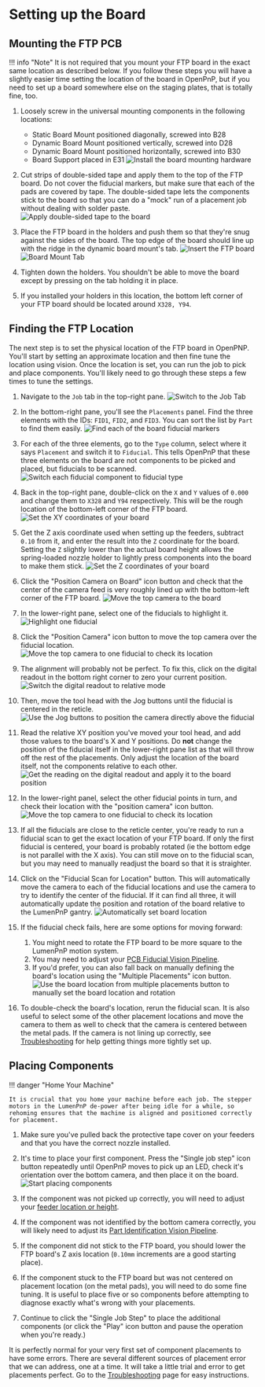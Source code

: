 # Setting up the Board

## Mounting the FTP PCB

!!! info "Note"
    It is not required that you mount your FTP board in the exact same location as described below. If you follow these steps you will have a slightly easier time setting the location of the board in OpenPnP, but if you need to set up a board somewhere else on the staging plates, that is totally fine, too.

1. Loosely screw in the universal mounting components in the following locations:
     * Static Board Mount positioned diagonally, screwed into B28
     * Dynamic Board Mount positioned vertically, screwed into D28
     * Dynamic Board Mount positioned horizontally, screwed into B30
     * Board Support placed in E31
  ![Install the board mounting hardware](images/Install-board-mounting.jpg)

2. Cut strips of double-sided tape and apply them to the top of the FTP board. Do not cover the fiducial markers, but make sure that each of the pads are covered by tape. The double-sided tape lets the components stick to the board so that you can do a "mock" run of a placement job without dealing with solder paste.
  ![Apply double-sided tape to the board](images/Apply-tape-to-board.jpg)

3. Place the FTP board in the holders and push them so that they're snug against the sides of the board. The top edge of the board should line up with the ridge in the dynamic board mount's tab.
  ![Insert the FTP board](images/FTP-pcb-mounted.jpg)
  ![Board Mount Tab](images/board-mount-tab.png)

4. Tighten down the holders. You shouldn't be able to move the board except by pressing on the tab holding it in place.

5. If you installed your holders in this location, the bottom left corner of your FTP board should be located around `X328, Y94`.

## Finding the FTP Location

The next step is to set the physical location of the FTP board in OpenPNP. You'll start by setting an approximate location and then fine tune the location using vision. Once the location is set, you can run the job to pick and place components. You'll likely need to go through these steps a few times to tune the settings.

1. Navigate to the `Job` tab in the top-right pane.
  ![Switch to the Job Tab](images/Job-tab.png)

2. In the bottom-right pane, you'll see the `Placements` panel. Find the three elements with the IDs: `FID1`, `FID2`, and `FID3`. You can sort the list by `Part` to find them easily.
  ![Find each of the board fiducial markers](images/Select-board-fiducials.png)

3. For each of the three elements, go to the `Type` column, select where it says `Placement` and switch it to `Fiducial`. This tells OpenPnP that these three elements on the board are not components to be picked and placed, but fiducials to be scanned.
  ![Switch each fiducial component to fiducial type](images/Switch-to-fiducial-type.png)

4. Back in the top-right pane, double-click on the `X` and `Y` values of `0.000` and change them to `X328` and `Y94` respectively. This will be the rough location of the bottom-left corner of the FTP board.
  ![Set the XY coordinates of your board](images/Set-board-location-xy.png)

5. Get the Z axis coordinate used when setting up the feeders, subtract `0.10` from it, and enter the result into the `Z` coordinate for the board. Setting the `Z` slightly lower than the actual board height allows the spring-loaded nozzle holder to lightly press components into the board to make them stick.
  ![Set the Z coordinates of your board](images/Set-board-location-z.png)

6. Click the "Position Camera on Board" icon button and check that the center of the camera feed is very roughly lined up with the bottom-left corner of the FTP board.
  ![Move the top camera to the board](images/Position-camera-on-board.png)

7. In the lower-right pane, select one of the fiducials to highlight it.
  ![Highlight one fiducial](images/Select-one-fiducial.png)

8. Click the "Position Camera" icon button to move the top camera over the fiducial location.
  ![Move the top camera to one fiducial to check its location](images/Position-camera-to-fiducial.png)

9. The alignment will probably not be perfect. To fix this, click on the digital readout in the bottom right corner to zero your current position.
  ![Switch the digital readout to relative mode](images/Clear-digital-readout.png)

10. Then, move the tool head with the Jog buttons until the fiducial is centered in the reticle.
  ![Use the Jog buttons to position the camera directly above the fiducial](images/Manually-jog-to-fiducial.png)

11. Read the relative XY position you've moved your tool head, and add those values to the board's X and Y positions. Do **not** change the position of the fiducial itself in the lower-right pane list as that will throw off the rest of the placements. Only adjust the location of the board itself, not the components relative to each other.
  ![Get the reading on the digital readout and apply it to the board position](images/Apply-dro-offsets.png)

12. In the lower-right panel, select the other fiducial points in turn, and check their location with the "position camera" icon button.
  ![Move the top camera to one fiducial to check its location](images/Position-camera-to-fiducial.png)

13. If all the fiducials are close to the reticle center, you're ready to run a fiducial scan to get the exact location of your FTP board. If only the first fiducial is centered, your board is probably rotated (ie the bottom edge is not parallel with the X axis). You can still move on to the fiducial scan, but you may need to manually readjust the board so that it is straighter.

14. Click on the "Fiducial Scan for Location" button. This will automatically move the camera to each of the fiducial locations and use the camera to try to identify the center of the fiducial. If it can find all three, it will automatically update the position and rotation of the board relative to the LumenPnP gantry.
  ![Automatically set board location](images/Auto-check-board-fiducials.png)

15. If the fiducial check fails, here are some options for moving forward:
    1. You might need to rotate the FTP board to be more square to the LumenPnP motion system.
    2. You may need to adjust your [PCB Fiducial Vision Pipeline](../../vision-pipeline-adjustment/3-pcb-fiducial-pipeline.md).
    3. If you'd prefer, you can also fall back on manually defining the board's location using the "Multiple Placements" icon button.
      ![Use the board location from multiple placements button to manually set the board location and rotation](images/Board-location-from-multiple-placements-button.png)

16. To double-check the board's location, rerun the fiducial scan. It is also useful to select some of the other placement locations and move the camera to them as well to check that the camera is centered between the metal pads. If the camera is not lining up correctly, see [Troubleshooting](../../../misc/troubleshooting/symptoms/index.md) for help getting things more tightly set up.

## Placing Components

!!! danger "Home Your Machine"

    It is crucial that you home your machine before each job. The stepper motors in the LumenPnP de-power after being idle for a while, so rehoming ensures that the machine is aligned and positioned correctly for placement.

1. Make sure you've pulled back the protective tape cover on your feeders and that you have the correct nozzle installed.

2. It's time to place your first component. Press the "Single job step" icon button repeatedly until OpenPnP moves to pick up an LED, check it's orientation over the bottom camera, and then place it on the board.
  ![Start placing components](images/One-step-placement.png)

3. If the component was not picked up correctly, you will need to adjust your [feeder location or height](../../../misc/troubleshooting/solutions#incorrect-feeder-z-position).
4. If the component was not identified by the bottom camera correctly, you will likely need to adjust its [Part Identification Vision Pipeline](../../vision-pipeline-adjustment/5-part-identification-pipeline.md).
5. If the component did not stick to the FTP board, you should lower the FTP board's Z axis location (`0.10mm` increments are a good starting place).
6. If the component stuck to the FTP board but was not centered on placement location (on the metal pads), you will need to do some fine tuning. It is useful to place five or so components before attempting to diagnose exactly what's wrong with your placements.
7. Continue to click the "Single Job Step" to place the additional components (or click the "Play" icon button and pause the operation when you're ready.)

It is perfectly normal for your very first set of component placements to have some errors. There are several different sources of placement error that we can address, one at a time. It will take a little trial and error to get placements perfect. Go to the [Troubleshooting](../../../misc/troubleshooting/symptoms/index.md) page for easy instructions.

